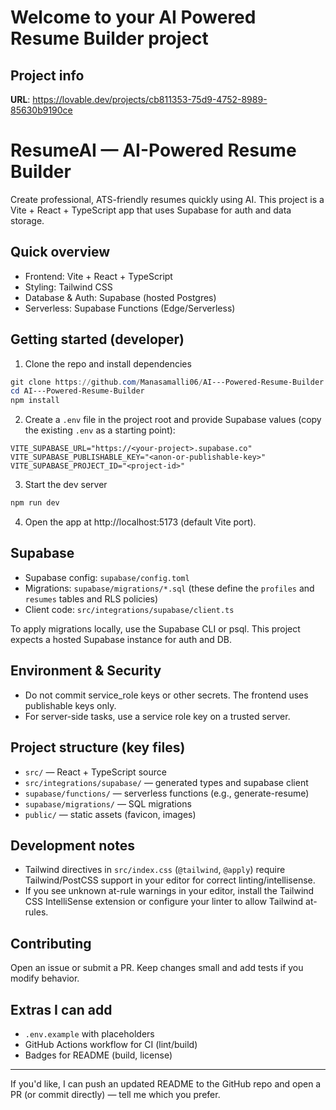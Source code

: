 # Welcome to your AI Powered Resume Builder project

## Project info

**URL**: https://lovable.dev/projects/cb811353-75d9-4752-8989-85630b9190ce

# ResumeAI — AI-Powered Resume Builder

Create professional, ATS-friendly resumes quickly using AI. This project is a Vite + React + TypeScript app that uses Supabase for auth and data storage.

## Quick overview

- Frontend: Vite + React + TypeScript
- Styling: Tailwind CSS
- Database & Auth: Supabase (hosted Postgres)
- Serverless: Supabase Functions (Edge/Serverless)

## Getting started (developer)

1. Clone the repo and install dependencies

```powershell
git clone https://github.com/Manasamalli06/AI---Powered-Resume-Builder.git
cd AI---Powered-Resume-Builder
npm install
```

2. Create a `.env` file in the project root and provide Supabase values (copy the existing `.env` as a starting point):

```properties
VITE_SUPABASE_URL="https://<your-project>.supabase.co"
VITE_SUPABASE_PUBLISHABLE_KEY="<anon-or-publishable-key>"
VITE_SUPABASE_PROJECT_ID="<project-id>"
```

3. Start the dev server

```powershell
npm run dev
```

4. Open the app at http://localhost:5173 (default Vite port).

## Supabase

- Supabase config: `supabase/config.toml`
- Migrations: `supabase/migrations/*.sql` (these define the `profiles` and `resumes` tables and RLS policies)
- Client code: `src/integrations/supabase/client.ts`

To apply migrations locally, use the Supabase CLI or psql. This project expects a hosted Supabase instance for auth and DB.

## Environment & Security

- Do not commit service_role keys or other secrets. The frontend uses publishable keys only.
- For server-side tasks, use a service role key on a trusted server.

## Project structure (key files)

- `src/` — React + TypeScript source
- `src/integrations/supabase/` — generated types and supabase client
- `supabase/functions/` — serverless functions (e.g., generate-resume)
- `supabase/migrations/` — SQL migrations
- `public/` — static assets (favicon, images)

## Development notes

- Tailwind directives in `src/index.css` (`@tailwind`, `@apply`) require Tailwind/PostCSS support in your editor for correct linting/intellisense.
- If you see unknown at-rule warnings in your editor, install the Tailwind CSS IntelliSense extension or configure your linter to allow Tailwind at-rules.

## Contributing

Open an issue or submit a PR. Keep changes small and add tests if you modify behavior.

## Extras I can add

- `.env.example` with placeholders
- GitHub Actions workflow for CI (lint/build)
- Badges for README (build, license)

---

If you'd like, I can push an updated README to the GitHub repo and open a PR (or commit directly) — tell me which you prefer.
